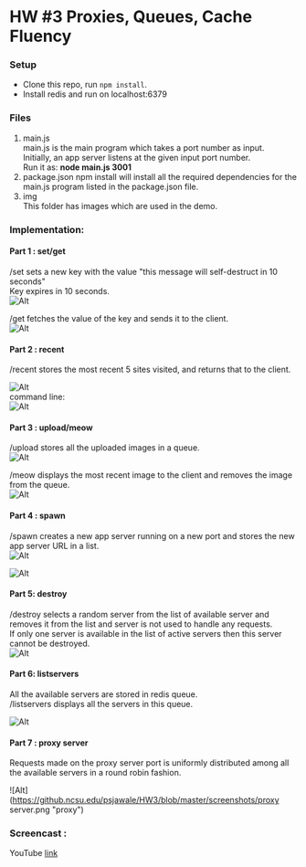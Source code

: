 # HW #3 Proxies, Queues, Cache Fluency

### Setup

* Clone this repo, run `npm install`.
* Install redis and run on localhost:6379

### Files
1. main.js  
   main.js is the main program which takes a port number as input.  
   Initially, an app server listens at the given input port number.  
   Run it as:  **node main.js 3001**
2. package.json
   npm install will install all the required dependencies for the main.js program listed in the package.json file.   
3. img  
   This folder has images which are used in the demo.

### Implementation:

#### Part 1 : set/get
/set sets a new key with the value "this message will self-destruct in 10 seconds"  
Key expires in 10 seconds.  
![Alt](https://github.ncsu.edu/psjawale/HW3/blob/master/screenshots/set.png "Set")  

/get fetches the value of the key and sends it to the client.  
![Alt](https://github.ncsu.edu/psjawale/HW3/blob/master/screenshots/get.png "Get")

#### Part 2 : recent 
/recent stores the most recent 5 sites visited, and returns that to the client.  

![Alt](https://github.ncsu.edu/psjawale/HW3/blob/master/screenshots/recent2.png "recent 2")  
command line:  
![Alt](https://github.ncsu.edu/psjawale/HW3/blob/master/screenshots/recent1.png "recent 1")


#### Part 3 : upload/meow
/upload stores all the uploaded images in a queue.  
![Alt](https://github.ncsu.edu/psjawale/HW3/blob/master/screenshots/upload.png "upload")  

/meow displays the most recent image to the client and removes the image from the queue.  
![Alt](https://github.ncsu.edu/psjawale/HW3/blob/master/screenshots/meow.png "meow")

#### Part 4 : spawn  
/spawn creates a new app server running on a new port and stores the new app server URL in a list.  
![Alt](https://github.ncsu.edu/psjawale/HW3/blob/master/screenshots/spawn2.png "spawn 2")  

![Alt](https://github.ncsu.edu/psjawale/HW3/blob/master/screenshots/spawn1.png "spawn 1")  

#### Part  5: destroy
/destroy selects a random server from the list of available server and removes it from the list and server is not used to handle any requests.  
If only one server is available in the list of active servers then this server cannot be destroyed.  
![Alt](https://github.ncsu.edu/psjawale/HW3/blob/master/screenshots/destroy.png "destroy")  

#### Part  6: listservers  
All the available servers are stored in redis queue.  
/listservers displays all the servers in this queue.  

![Alt](https://github.ncsu.edu/psjawale/HW3/blob/master/screenshots/listservers.png "listserver") 


#### Part 7 : proxy server
Requests made on the proxy server port is uniformly distributed among all the available servers in a round robin fashion.  

![Alt](https://github.ncsu.edu/psjawale/HW3/blob/master/screenshots/proxy server.png "proxy")

### Screencast :
YouTube [link](https://youtu.be/g3Qnl5Jk0JQ)
